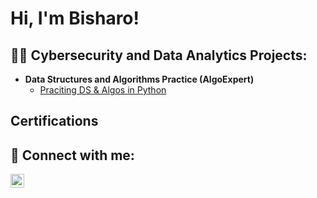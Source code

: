 <h1>Hi, I'm Bisharo! 
<h2>👨‍💻 Cybersecurity and Data Analytics Projects:</h2>

- <b>Data Structures and Algorithms Practice (AlgoExpert)</b>
  - [Praciting DS & Algos in Python](https://github.com/bisharo-hassan/Algorithms-Practice)


<h2>Certifications 


<h2> 🤳 Connect with me:</h2>


[<img align="left" alt="BisharoHassan | LinkedIn" width="22px" src="https://cdn.jsdelivr.net/npm/simple-icons@v3/icons/linkedin.svg" />][linkedin]



[linkedin]: https://linkedin.com/in/bisharo-hassan

<!--
**joshmadakor1/joshmadakor1** is a ✨ _special_ ✨ repository because its `README.md` (this file) appears on your GitHub profile.

Here are some ideas to get you started:

- 🔭 I’m currently working on ...
- 🌱 I’m currently learning ...
- 👯 I’m looking to collaborate on ...
- 🤔 I’m looking for help with ...
- 💬 Ask me about ...
- 📫 How to reach me: ...
- 😄 Pronouns: ...
- ⚡ Fun fact: ...
-->
